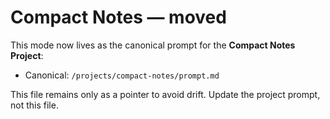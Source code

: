 # Compact Notes — moved

This mode now lives as the canonical prompt for the **Compact Notes Project**:

- Canonical: `/projects/compact-notes/prompt.md`

This file remains only as a pointer to avoid drift. Update the project prompt, not this file.
